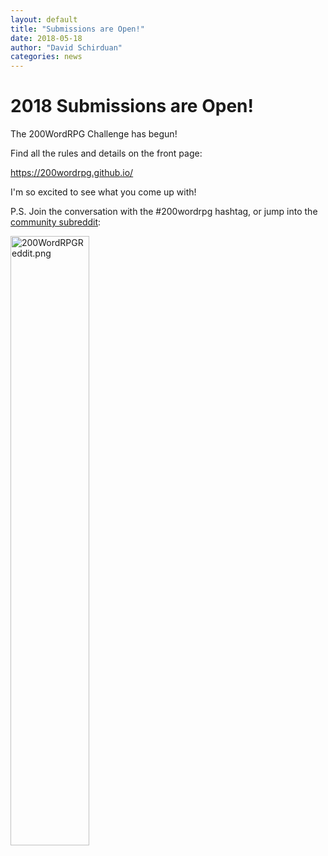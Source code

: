 ```yaml
---
layout: default
title: "Submissions are Open!"
date: 2018-05-18
author: "David Schirduan"
categories: news
---
```

# 2018 Submissions are Open!

The 200WordRPG Challenge has begun!

Find all the rules and details on the front page:

https://200wordrpg.github.io/

I'm so excited to see what you come up with!

P.S. Join the conversation with the #200wordrpg hashtag, or jump into the [community subreddit](https://www.reddit.com/r/200wordrpg/):

<a href="https://www.reddit.com/r/200wordrpg/"><img src="{{site.baseurl}}/assets/images/200wordreddit.png" style="width:50%" alt="200WordRPGReddit.png"></a>
